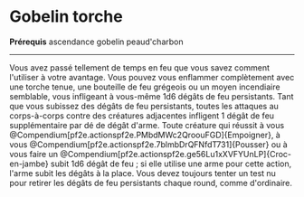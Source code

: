 # Gobelin torche

<p><span id="ctl00_MainContent_DetailedOutput"><strong>Prérequis</strong> ascendance gobelin peaud'charbon<br></span></p>
<hr>
<p>Vous avez passé tellement de temps en feu que vous savez comment l'utiliser à votre avantage. Vous pouvez vous enflammer complètement avec une torche tenue, une bouteille de feu grégeois ou un moyen incendiaire semblable, vous infligeant à vous-même 1d6 dégâts de feu persistants. Tant que vous subissez des dégâts de feu persistants, toutes les attaques au corps-à-corps contre des créatures adjacentes infligent 1 dégât de feu supplémentaire par dé de dégât d'arme. Toute créature qui réussit à vous @Compendium[pf2e.actionspf2e.PMbdMWc2QroouFGD]{Empoigner}, à vous @Compendium[pf2e.actionspf2e.7blmbDrQFNfdT731]{Pousser} ou à vous faire un @Compendium[pf2e.actionspf2e.ge56Lu1xXVFYUnLP]{Croc-en-jambe} subit 1d6 dégât de feu ; si elle utilise une arme pour cette action, l'arme subit les dégâts à la place. Vous devez toujours tenter un test nu pour retirer les dégâts de feu persistants chaque round, comme d'ordinaire.&nbsp;</p>